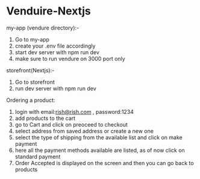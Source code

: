 # Venduire-Nextjs
my-app (vendure directory):-
1. Go to my-app
2. create your .env file accordingly
3. start dev server with npm run dev
4. make sure to run vendure on 3000 port only

storefront(Nextjs):-
1. Go to storefront
2. run dev server with npm run dev

Ordering a product:
1. login with email:rish@rish.com , password:1234
2. add products to the cart
3. go to Cart and click on preoceed to checkout
4. select address from saved address or create a new one
5. select the type of shipping from the available list and click on make payment
6. here all the payment methods available are listed, as of now click on standard payment
7. Order Accepted is displayed on the screen and then you can go back to products
